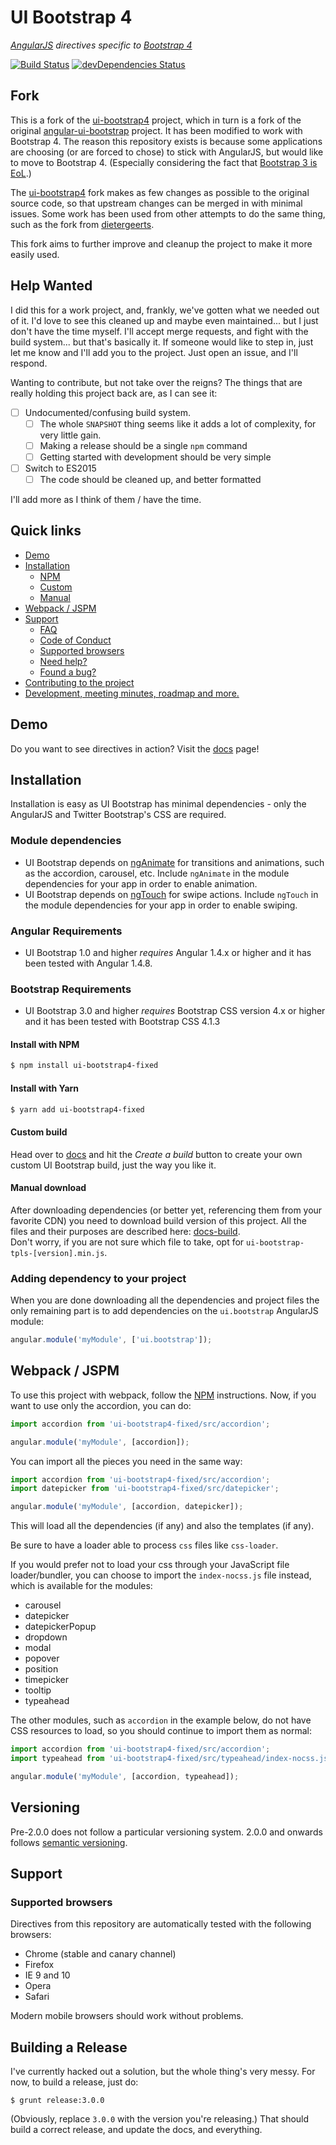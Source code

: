 # UI Bootstrap 4

_[AngularJS](http://angularjs.org/) directives specific to [Bootstrap 4](http://getbootstrap.com)_

[![Build Status](https://travis-ci.org/krysvac/ui-bootstrap4-fixed.svg?branch=master)](https://travis-ci.org/krysvac/ui-bootstrap4-fixed)
[![devDependencies Status](https://david-dm.org/krysvac/ui-bootstrap4-fixed/dev-status.svg)](https://david-dm.org/krysvac/ui-bootstrap4-fixed?type=dev)

## Fork

This is a fork of the [ui-bootstrap4][] project, which in turn is a fork of the original [angular-ui-bootstrap][] project. It has been modified to work with Bootstrap 4. The reason this repository exists is because some applications are choosing (or are forced to chose) to stick with AngularJS, but would like to move to Bootstrap 4. (Especially considering the fact that [Bootstrap 3 is EoL](https://github.com/twbs/bootstrap/issues/20631).)

The [ui-bootstrap4][] fork makes as few changes as possible to the original source code, so that upstream changes can be merged in with minimal issues. Some work has been used from other attempts to do the same thing, such as the fork from [dietergeerts][].

This fork aims to further improve and cleanup the project to make it more easily used.

[dietergeerts]: https://github.com/dietergeerts/bootstrap
[ui-bootstrap4]: https://github.com/morgul/ui-bootstrap4
[angular-ui-bootstrap]: https://github.com/angular-ui/bootstrap
[ui-bootstrap4-fixed]: https://github.com/krysvac/ui-bootstrap4-fixed
[docs]: https://krysvac.github.io/ui-bootstrap4-fixed/docs/
[docs-build]: https://github.com/krysvac/ui-bootstrap4-fixed/tree/master/docs

## Help Wanted

I did this for a work project, and, frankly, we've gotten what we needed out of it. I'd love to see this cleaned up and maybe even maintained... but I just don't have the time myself. I'll accept merge requests, and fight with the build system... but that's basically it. If someone would like to step in, just let me know and I'll add you to the project. Just open an issue, and I'll respond.

Wanting to contribute, but not take over the reigns? The things that are really holding this project back are, as I can see it:

* [ ] Undocumented/confusing build system.
    * [ ] The whole `SNAPSHOT` thing seems like it adds a lot of complexity, for very little gain.
    * [ ] Making a release should be a single `npm` command
    * [ ] Getting started with development should be very simple
* [ ] Switch to ES2015
    * [ ] The code should be cleaned up, and better formatted
    
I'll add more as I think of them / have the time.

## Quick links
- [Demo](#demo)
- [Installation](#installation)
    - [NPM](#install-with-npm)
    - [Custom](#custom-build)
    - [Manual](#manual-download)
- [Webpack / JSPM](#webpack--jspm)
- [Support](#support)
    - [FAQ](#faq)
    - [Code of Conduct](#code-of-conduct)
    - [Supported browsers](#supported-browsers)
    - [Need help?](#need-help)
    - [Found a bug?](#found-a-bug)
- [Contributing to the project](#contributing-to-the-project)
- [Development, meeting minutes, roadmap and more.](#development-meeting-minutes-roadmap-and-more)


## Demo

Do you want to see directives in action? Visit the [docs] page!

## Installation

Installation is easy as UI Bootstrap has minimal dependencies - only the AngularJS and Twitter Bootstrap's CSS are required.

### Module dependencies 
* UI Bootstrap depends on [ngAnimate](https://docs.angularjs.org/api/ngAnimate) for transitions and animations, such as the accordion, carousel, etc. Include `ngAnimate` in the module dependencies for your app in order to enable animation.
* UI Bootstrap depends on [ngTouch](https://docs.angularjs.org/api/ngTouch) for swipe actions. Include `ngTouch` in the module dependencies for your app in order to enable swiping.

### Angular Requirements
* UI Bootstrap 1.0 and higher _requires_ Angular 1.4.x or higher and it has been tested with Angular 1.4.8.

### Bootstrap Requirements
* UI Bootstrap 3.0 and higher _requires_ Bootstrap CSS version 4.x or higher and it has been tested with Bootstrap CSS 4.1.3

#### Install with NPM

```sh
$ npm install ui-bootstrap4-fixed
```

#### Install with Yarn

```sh
$ yarn add ui-bootstrap4-fixed
```


#### Custom build

Head over to [docs][] and hit the _Create a build_ button to create your own custom UI Bootstrap build, just the way you like it.

#### Manual download

After downloading dependencies (or better yet, referencing them from your favorite CDN) you need to download build version of this project. All the files and their purposes are described here:
[docs-build].  
Don't worry, if you are not sure which file to take, opt for `ui-bootstrap-tpls-[version].min.js`.

### Adding dependency to your project

When you are done downloading all the dependencies and project files the only remaining part is to add dependencies on the `ui.bootstrap` AngularJS module:

```js
angular.module('myModule', ['ui.bootstrap']);
```

## Webpack / JSPM

To use this project with webpack, follow the [NPM](#install-with-npm) instructions.
Now, if you want to use only the accordion, you can do:

```js
import accordion from 'ui-bootstrap4-fixed/src/accordion';

angular.module('myModule', [accordion]);
```

You can import all the pieces you need in the same way:

```js
import accordion from 'ui-bootstrap4-fixed/src/accordion';
import datepicker from 'ui-bootstrap4-fixed/src/datepicker';

angular.module('myModule', [accordion, datepicker]);
```

This will load all the dependencies (if any) and also the templates (if any).

Be sure to have a loader able to process `css` files like `css-loader`.

If you would prefer not to load your css through your JavaScript file loader/bundler, you can choose to import the `index-nocss.js` file instead, which is available for the modules:
* carousel
* datepicker
* datepickerPopup
* dropdown
* modal
* popover
* position
* timepicker
* tooltip
* typeahead

The other modules, such as `accordion` in the example below, do not have CSS resources to load, so you should continue to import them as normal:

```js
import accordion from 'ui-bootstrap4-fixed/src/accordion';
import typeahead from 'ui-bootstrap4-fixed/src/typeahead/index-nocss.js';

angular.module('myModule', [accordion, typeahead]);
```

## Versioning

Pre-2.0.0 does not follow a particular versioning system. 2.0.0 and onwards follows [semantic versioning](http://semver.org/).

## Support

### Supported browsers

Directives from this repository are automatically tested with the following browsers:
* Chrome (stable and canary channel)
* Firefox
* IE 9 and 10
* Opera
* Safari

Modern mobile browsers should work without problems.


## Building a Release

I've currently hacked out a solution, but the whole thing's very messy. For now, to build a release, just do:

```
$ grunt release:3.0.0
```

(Obviously, replace `3.0.0` with the version you're releasing.) That should build a correct release, and update the 
docs, and everything.
